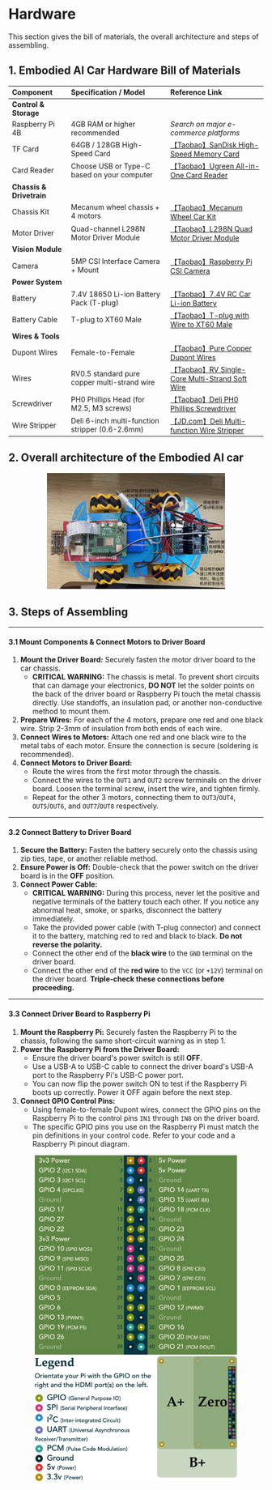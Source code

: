 # Hardware

This section gives the bill of materials, the overall architecture and steps of assembling.

## 1. Embodied AI Car Hardware Bill of Materials

| Component | Specification / Model | Reference Link |
| :--- | :--- | :--- |
| **Control & Storage** | | |
| Raspberry Pi 4B | 4GB RAM or higher recommended | *Search on major e-commerce platforms* |
| TF Card | 64GB / 128GB High-Speed Card | [【Taobao】SanDisk High-Speed Memory Card](https://e.tb.cn/h.TvMEv9kHf2NeplL?tk=WSp5elhV5Sn) |
| Card Reader | Choose USB or Type-C based on your computer | [【Taobao】Ugreen All-in-One Card Reader](https://e.tb.cn/h.Tvt9k27nXGzZvIq?tk=PAJfelhUVEu) |
| **Chassis & Drivetrain** | | |
| Chassis Kit | Mecanum wheel chassis + 4 motors | [【Taobao】Mecanum Wheel Car Kit](https://e.tb.cn/h.TvMl7ODcXvR3gBa?tk=g2lKel6ximg) |
| Motor Driver | Quad-channel L298N Motor Driver Module | [【Taobao】L298N Quad Motor Driver Module](https://e.tb.cn/h.TvtWvqZbhsTVhOM?tk=Qlqbel6xlOS) |
| **Vision Module** | | |
| Camera | 5MP CSI Interface Camera + Mount | [【Taobao】Raspberry Pi CSI Camera](https://e.tb.cn/h.TEZ0tPxNHYR8bVS?tk=oL31el6BNC9) |
| **Power System** | | |
| Battery | 7.4V 18650 Li-ion Battery Pack (T-plug) | [【Taobao】7.4V RC Car Li-ion Battery](https://e.tb.cn/h.Tvt4ea8vvDTi8sU?tk=55hzel6z98T) |
| Battery Cable | T-plug to XT60 Male | [【Taobao】T-plug with Wire to XT60 Male](https://e.tb.cn/h.TEZaZCaTaPhIdCF?tk=GEQMel6BqGm) |
| **Wires & Tools** | | |
| Dupont Wires | Female-to-Female | [【Taobao】Pure Copper Dupont Wires](https://e.tb.cn/h.TEazvARy4dVynFs?tk=PC20el6xsSu) |
| Wires | RV0.5 standard pure copper multi-strand wire | [【Taobao】RV Single-Core Multi-Strand Soft Wire](https://e.tb.cn/h.TvMkqBU1v2bIL8R?tk=urmZel6v86n) |
| Screwdriver | PH0 Phillips Head (for M2.5, M3 screws) | [【Taobao】Deli PH0 Phillips Screwdriver](https://e.tb.cn/h.TvPxrsTTwQoVKTu?tk=fmCQel6NVPN) |
| Wire Stripper | Deli 6-inch multi-function stripper (0.6-2.6mm) | [【JD.com】Deli Multi-function Wire Stripper](https://3.cn/2dkT0I-5) |

## 2. Overall architecture of the Embodied AI car
<p align="center">
  <img src="images/overall_arch_of_car.png" alt="Overall Architecture" width="70%">
</p>

## 3. Steps of Assembling

---

#### 3.1 Mount Components & Connect Motors to Driver Board

1.  **Mount the Driver Board:** Securely fasten the motor driver board to the car chassis.
    -   **CRITICAL WARNING:** The chassis is metal. To prevent short circuits that can damage your electronics, **DO NOT** let the solder points on the back of the driver board or Raspberry Pi touch the metal chassis directly. Use standoffs, an insulation pad, or another non-conductive method to mount them.
2.  **Prepare Wires:** For each of the 4 motors, prepare one red and one black wire. Strip 2-3mm of insulation from both ends of each wire.
3.  **Connect Wires to Motors:** Attach one red and one black wire to the metal tabs of each motor. Ensure the connection is secure (soldering is recommended).
4.  **Connect Motors to Driver Board:**
    -   Route the wires from the first motor through the chassis.
    -   Connect the wires to the `OUT1` and `OUT2` screw terminals on the driver board. Loosen the terminal screw, insert the wire, and tighten firmly.
    -   Repeat for the other 3 motors, connecting them to `OUT3`/`OUT4`, `OUT5`/`OUT6`, and `OUT7`/`OUT8` respectively.

---

#### 3.2 Connect Battery to Driver Board

1.  **Secure the Battery:** Fasten the battery securely onto the chassis using zip ties, tape, or another reliable method.
2.  **Ensure Power is Off:** Double-check that the power switch on the driver board is in the **OFF** position.
3.  **Connect Power Cable:**
    -   **CRITICAL WARNING:** During this process, never let the positive and negative terminals of the battery touch each other. If you notice any abnormal heat, smoke, or sparks, disconnect the battery immediately.
    -   Take the provided power cable (with T-plug connector) and connect it to the battery, matching red to red and black to black. **Do not reverse the polarity.**
    -   Connect the other end of the **black wire** to the `GND` terminal on the driver board.
    -   Connect the other end of the **red wire** to the `VCC` (or `+12V`) terminal on the driver board. **Triple-check these connections before proceeding.**

---

#### 3.3 Connect Driver Board to Raspberry Pi

1.  **Mount the Raspberry Pi:** Securely fasten the Raspberry Pi to the chassis, following the same short-circuit warning as in step 1.
2.  **Power the Raspberry Pi from the Driver Board:**
    -   Ensure the driver board's power switch is still **OFF**.
    -   Use a USB-A to USB-C cable to connect the driver board's USB-A port to the Raspberry Pi's USB-C power port.
    -   You can now flip the power switch ON to test if the Raspberry Pi boots up correctly. Power it OFF again before the next step.
3.  **Connect GPIO Control Pins:**
    -   Using female-to-female Dupont wires, connect the GPIO pins on the Raspberry Pi to the control pins `IN1` through `IN8` on the driver board.
    -   The specific GPIO pins you use on the Raspberry Pi must match the pin definitions in your control code. Refer to your code and a Raspberry Pi pinout diagram.

<p align="center">
  <img src="images/GPIO_of_Pi4.png" alt="Raspberry Pi 4 pinout diagram" width="400">
</p>